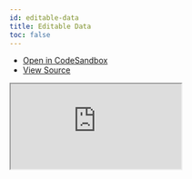 ```yaml
---
id: editable-data
title: Editable Data
toc: false
---
```


- [Open in CodeSandbox](https://codesandbox.io/s/github/tannerlinsley/react-table/tree/master/examples/editable-data)
- [View Source](https://github.com/tannerlinsley/react-table/tree/master/examples/editable-data)

<iframe
  src="https://codesandbox.io/embed/github/tannerlinsley/react-table/tree/master/examples/editable-data?autoresize=1&fontsize=14&theme=dark"
  title="tannerlinsley/react-table: editable-data"
  sandbox="allow-forms allow-modals allow-popups allow-presentation allow-same-origin allow-scripts"
  style={{
    width: '100%',
    height: '80vh',
    border: '0',
    borderRadius: 8,
    overflow: 'hidden',
    position: 'static',
    zIndex: 0,
  }}
></iframe>
